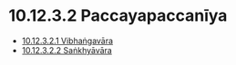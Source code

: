 

# 10.12.3.2 Paccayapaccanīya

* [10.12.3.2.1 Vibhaṅgavāra](10.12.3.2/10.12.3.2.1.md)
* [10.12.3.2.2 Saṅkhyāvāra](10.12.3.2/10.12.3.2.2.md)



